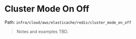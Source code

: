 # Cluster Mode On Off

Path: `infra/cloud/aws/elasticache/redis/cluster_mode_on_off`

> Notes and examples TBD.
